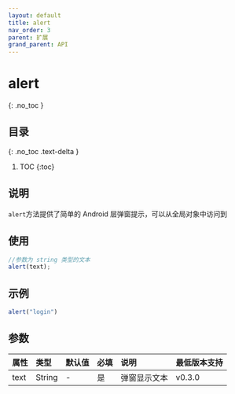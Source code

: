 ```yaml
---
layout: default
title: alert
nav_order: 3
parent: 扩展
grand_parent: API
---
```


# alert

{: .no_toc }

## 目录

{: .no_toc .text-delta }

1. TOC
{:toc}

## 说明
`alert`方法提供了简单的 Android 层弹窗提示，可以从全局对象中访问到

## 使用
```javascript
//参数为 string 类型的文本
alert(text);
```

## 示例
```typescript
alert("login")
```

## 参数

| 属性 | 类型 | 默认值 | 必填 | 说明 | 最低版本支持 |
|:----|:----|:------|:-----|:----|:-----------|
| text | String | - | 是 | 弹窗显示文本 | v0.3.0 |